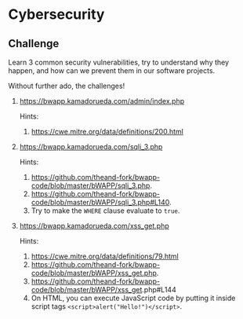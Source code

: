 # Cybersecurity

## Challenge

Learn 3 common security vulnerabilities,
try to understand why they happen,
and how can we prevent them in our software projects.

Without further ado, the challenges!

1. <https://bwapp.kamadorueda.com/admin/index.php>

   Hints:

   1. <https://cwe.mitre.org/data/definitions/200.html>

1. <https://bwapp.kamadorueda.com/sqli_3.php>

   Hints:

   1. <https://github.com/theand-fork/bwapp-code/blob/master/bWAPP/sqli_3.php>.
   1. <https://github.com/theand-fork/bwapp-code/blob/master/bWAPP/sqli_3.php#L140>.
   1. Try to make the `WHERE` clause evaluate to `true`.

1. https://bwapp.kamadorueda.com/xss_get.php

   Hints:

   1. <https://cwe.mitre.org/data/definitions/79.html>
   1. <https://github.com/theand-fork/bwapp-code/blob/master/bWAPP/xss_get.php>.
   1. <https://github.com/theand-fork/bwapp-code/blob/master/bWAPP/xss_get>.php#L144
   1. On HTML, you can execute JavaScript code
      by putting it inside script tags `<script>alert("Hello!")</script>`.
